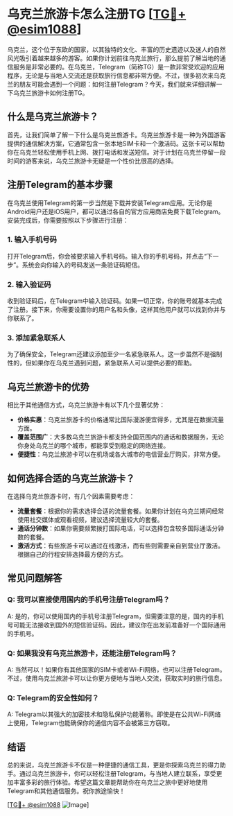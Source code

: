 # 乌克兰旅游卡怎么注册TG [[TG💪+ @esim1088](https://t.me/s/esim1088)]

乌克兰，这个位于东欧的国家，以其独特的文化、丰富的历史遗迹以及迷人的自然风光吸引着越来越多的游客。如果你计划前往乌克兰旅行，那么提前了解当地的通信服务是非常必要的。在乌克兰，Telegram（简称TG）是一款非常受欢迎的应用程序，无论是与当地人交流还是获取旅行信息都非常方便。不过，很多初次来乌克兰的朋友可能会遇到一个问题：如何注册Telegram？今天，我们就来详细讲解一下乌克兰旅游卡如何注册TG。

## 什么是乌克兰旅游卡？

首先，让我们简单了解一下什么是乌克兰旅游卡。乌克兰旅游卡是一种为外国游客提供的通信解决方案，它通常包含一张本地SIM卡和一个激活码。这张卡可以帮助你在乌克兰轻松使用手机上网、拨打电话和发送短信。对于计划在乌克兰停留一段时间的游客来说，乌克兰旅游卡无疑是一个性价比很高的选择。

## 注册Telegram的基本步骤

在乌克兰使用Telegram的第一步当然是下载并安装Telegram应用。无论你是Android用户还是iOS用户，都可以通过各自的官方应用商店免费下载Telegram。安装完成后，你需要按照以下步骤进行注册：

### 1. 输入手机号码

打开Telegram后，你会被要求输入手机号码。输入你的手机号码，并点击“下一步”。系统会向你输入的号码发送一条验证码短信。

### 2. 输入验证码

收到验证码后，在Telegram中输入验证码。如果一切正常，你的账号就基本完成了注册。接下来，你需要设置你的用户名和头像，这样其他用户就可以找到你并与你联系了。

### 3. 添加紧急联系人

为了确保安全，Telegram还建议添加至少一名紧急联系人。这一步虽然不是强制性的，但如果你在乌克兰遇到问题，紧急联系人可以提供必要的帮助。

## 乌克兰旅游卡的优势

相比于其他通信方式，乌克兰旅游卡有以下几个显著优势：

- **价格实惠**：乌克兰旅游卡的价格通常比国际漫游便宜得多，尤其是在数据流量方面。
- **覆盖范围广**：大多数乌克兰旅游卡都支持全国范围内的通话和数据服务，无论你身处乌克兰的哪个城市，都能享受到稳定的网络连接。
- **便捷性**：乌克兰旅游卡可以在机场或各大城市的电信营业厅购买，非常方便。

## 如何选择合适的乌克兰旅游卡？

在选择乌克兰旅游卡时，有几个因素需要考虑：

- **流量套餐**：根据你的需求选择合适的流量套餐。如果你计划在乌克兰期间经常使用社交媒体或观看视频，建议选择流量较大的套餐。
- **通话分钟数**：如果你需要频繁拨打国际电话，可以选择包含较多国际通话分钟数的套餐。
- **激活方式**：有些旅游卡可以通过在线激活，而有些则需要亲自到营业厅激活。根据自己的行程安排选择最方便的方式。

## 常见问题解答

### Q: 我可以直接使用国内的手机号注册Telegram吗？
A: 是的，你可以使用国内的手机号注册Telegram，但需要注意的是，国内的手机号可能无法接收到国外的短信验证码。因此，建议你在出发前准备好一个国际通用的手机号。

### Q: 如果我没有乌克兰旅游卡，还能注册Telegram吗？
A: 当然可以！如果你有其他国家的SIM卡或者Wi-Fi网络，也可以注册Telegram。不过，使用乌克兰旅游卡可以让你更方便地与当地人交流，获取实时的旅行信息。

### Q: Telegram的安全性如何？
A: Telegram以其强大的加密技术和隐私保护功能著称。即使是在公共Wi-Fi网络上使用，Telegram也能确保你的通信内容不会被第三方窃取。

## 结语

总的来说，乌克兰旅游卡不仅是一种便捷的通信工具，更是你探索乌克兰的得力助手。通过乌克兰旅游卡，你可以轻松注册Telegram，与当地人建立联系，享受更加丰富多彩的旅行体验。希望这篇文章能帮助你在乌克兰之旅中更好地使用Telegram和其他通信服务。祝你旅途愉快！

[[TG💪+ @esim1088](https://t.me/s/esim1088) ![Image](https://i.postimg.cc/4NQfJmqS/Snipaste-2025-05-13-00-14-12.png)]